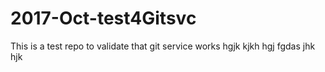 # 2017-Oct-test4Gitsvc
This is a test repo to validate that git service works
hgjk
kjkh
hgj
fgdas
jhk
hjk
